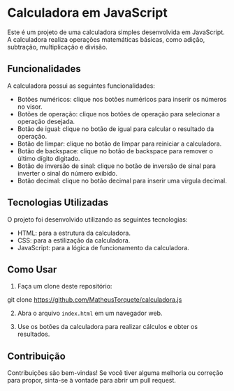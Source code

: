 # Calculadora em JavaScript

Este é um projeto de uma calculadora simples desenvolvida em JavaScript. A calculadora realiza operações matemáticas básicas, como adição, subtração, multiplicação e divisão.

## Funcionalidades

A calculadora possui as seguintes funcionalidades:

- Botões numéricos: clique nos botões numéricos para inserir os números no visor.
- Botões de operação: clique nos botões de operação para selecionar a operação desejada.
- Botão de igual: clique no botão de igual para calcular o resultado da operação.
- Botão de limpar: clique no botão de limpar para reiniciar a calculadora.
- Botão de backspace: clique no botão de backspace para remover o último dígito digitado.
- Botão de inversão de sinal: clique no botão de inversão de sinal para inverter o sinal do número exibido.
- Botão decimal: clique no botão decimal para inserir uma vírgula decimal.

## Tecnologias Utilizadas

O projeto foi desenvolvido utilizando as seguintes tecnologias:

- HTML: para a estrutura da calculadora.
- CSS: para a estilização da calculadora.
- JavaScript: para a lógica de funcionamento da calculadora.

## Como Usar

1. Faça um clone deste repositório:

git clone https://github.com/MatheusTorquete/calculadora.js


2. Abra o arquivo `index.html` em um navegador web.

3. Use os botões da calculadora para realizar cálculos e obter os resultados.

## Contribuição

Contribuições são bem-vindas! Se você tiver alguma melhoria ou correção para propor, sinta-se à vontade para abrir um pull request.


